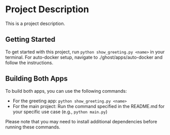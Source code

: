 # Project Description

This is a project description.

## Getting Started

To get started with this project, run `python show_greeting.py <name>` in your terminal.
For auto-docker setup, navigate to ./ghost/apps/auto-docker and follow the instructions.

## Building Both Apps

To build both apps, you can use the following commands:

- For the greeting app: `python show_greeting.py <name>`
- For the main project: Run the command specified in the README.md for your specific use case (e.g., `python main.py`)

Please note that you may need to install additional dependencies before running these commands.
